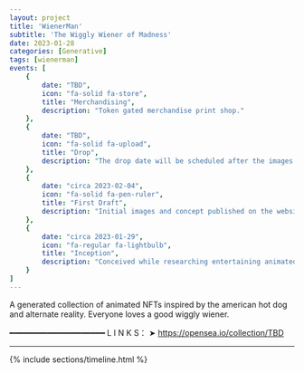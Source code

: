 ```yaml
---
layout: project
title: 'WienerMan'
subtitle: 'The Wiggly Wiener of Madness'
date: 2023-01-28
categories: [Generative]
tags: [wienerman]
events: [
    {
        date: "TBD",
        icon: "fa-solid fa-store",
        title: "Merchandising",
        description: "Token gated merchandise print shop."
    },
    {
        date: "TBD",
        icon: "fa-solid fa-upload",
        title: "Drop",
        description: "The drop date will be scheduled after the images are finalized."
    },
    {
        date: "circa 2023-02-04",
        icon: "fa-solid fa-pen-ruler",
        title: "First Draft",
        description: "Initial images and concept published on the website."
    },
    {
        date: "circa 2023-01-29",
        icon: "fa-regular fa-lightbulb",
        title: "Inception",
        description: "Conceived while researching entertaining animated NFTs."
    }
]
---
```


<p class="premono" markdown="1">
A generated collection of animated NFTs inspired by the american hot dog and alternate reality. Everyone loves a good wiggly wiener.

━━━━━━━━━━━━━━━━━━━━
L I N K S：
  ➤ <https://opensea.io/collection/TBD>
</p>

<hr />

{% include sections/timeline.html %}